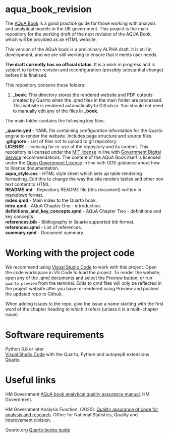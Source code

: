 # aqua_book_revision

The [AQuA Book](https://www.gov.uk/government/publications/the-aqua-book-guidance-on-producing-quality-analysis-for-government) is a good practice guide for those working with analysis and analytical models in the UK government. This project is the main repository for the working draft of the next revision of the AQUA Book, which will be provided as an HTML website.

This version of the AQuA book is a preliminary ALPHA draft.  It is still in development, and we are still working to ensure that it meets user needs. 

**The draft currently has no official status**. It is a work in progress and is subject to further revision and reconfiguration (possibly substantial change) before it is finalised. 

This repository contains these folders:  
 
1) **_book**: This directory stores the rendered website and PDF outputs created by Quarto when the .qmd files in the main folder are processed. This website is rendered automatically to Github.io. You should not need to manually edit any of the files in **_book**.

The main folder contains the following key files:

**_quarto.yml** - YAML file containing configuration information for the Quarto engine to render the website. Includes page structure and source files.    
**.gitignore** - List of files not to upload to git repository.   
**LICENSE** - licensing for re-use of the repository and its content. This repository is licensed under the [MIT license](https://opensource.org/license/MIT) in line with [Government Digital Service](https://gds-way.digital.cabinet-office.gov.uk/manuals/licensing.html) recommendations. The content of the AQuA Book itself is licensed under the [Open Government License](https://www.nationalarchives.gov.uk/doc/open-government-licence/version/3/) in line with GDS guidance about how to license documentation.    
**aqua_style.css** - HTML style sheet which sets up table rendering formatting. Edit this to change the way the site renders tables and other non text content to HTML.       
**README.md** - Repository README file (this document) written in markdown format.    
**index.qmd** - Main index to the Quarto book.    
**intro.qmd** - AQuA Chapter One - introduction.    
**definitions_and_key_concepts.qmd** - AQuA Chapter Two - definitions and key concepts.    
**references.bib** - Bibliography in Quarto supported bib format.    
**references.qmd** - List of references.    
**summary.qmd** - Document summary.    

# Working with the project code

We recommend using [Visual Studio Code](https://code.visualstudio.com/) to work with this project. Open the code workspace in VS Code to load the project. To render the website, open any of the .qmd documents and select the Preview button, or run `quarto preview` from the terminal. Edits to qmd files will only be reflected in the project website after you have re-rendered using Preview and pushed the updated repo to Github.

When adding issues to the repo, give the issue a name starting with the first word of the chapter heading to which it refers (unless it is a multi-chapter issue)

# Software requirements  
Python 3.8 or later    
[Visual Studio Code](https://code.visualstudio.com/) with the Quarto, Python and autopep8 extensions    
[Quarto](https://quarto.org/docs/get-started/)

# Useful links
HM Government [AQuA book analytical quality assurance manual](https://www.gov.uk/government/publications/the-aqua-book-guidance-on-producing-quality-analysis-for-government). HM Government.

HM Government Analysis Function. (2020). [Quality assurance of code for analysis and research](https://best-practice-and-impact.github.io/qa-of-code-guidance/ ). Office for National Statistics, Quality and Improvement division.

Quarto.org [Quarto books guide](https://quarto.org/docs/books/)
